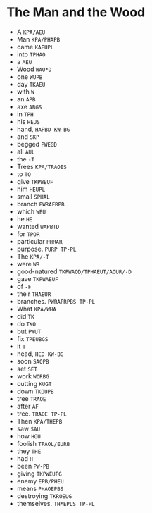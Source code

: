 # The Man and the Wood

* A `KPA/AEU`
* Man `KPA/PHAPB`
* came `KAEUPL`
* into `TPHAO`
* a `AEU`
* Wood `WAO*D`
* one `WUPB`
* day `TKAEU`
* with `W`
* an `APB`
* axe `ABGS`
* in `TPH`
* his `HEUS`
* hand, `HAPBD KW-BG`
* and `SKP`
* begged `PWEGD`
* all `AUL`
* the `-T`
* Trees `KPA/TRAOES`
* to `TO`
* give `TKPWEUF`
* him `HEUPL`
* small `SPHAL`
* branch `PWRAFRPB`
* which `WEU`
* he `HE`
* wanted `WAPBTD`
* for `TPOR`
* particular `PHRAR`
* purpose. `PURP TP-PL`
* The `KPA/-T`
* were `WR`
* good-natured `TKPWAOD/TPHAEUT/AOUR/-D`
* gave `TKPWAEUF`
* of `-F`
* their `THAEUR`
* branches. `PWRAFRPBS TP-PL`
* What `KPA/WHA`
* did `TK`
* do `TKO`
* but `PWUT`
* fix `TPEUBGS`
* it `T`
* head, `HED KW-BG`
* soon `SAOPB`
* set `SET`
* work `WORBG`
* cutting `KUGT`
* down `TKOUPB`
* tree `TRAOE`
* after `AF`
* tree. `TRAOE TP-PL`
* Then `KPA/THEPB`
* saw `SAU`
* how `HOU`
* foolish `TPAOL/EURB`
* they `THE`
* had `H`
* been `PW-PB`
* giving `TKPWEUFG`
* enemy `EPB/PHEU`
* means `PHAOEPBS`
* destroying `TKROEUG`
* themselves. `TH*EPLS TP-PL`
